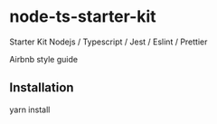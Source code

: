 # node-ts-starter-kit

Starter Kit Nodejs / Typescript / Jest / Eslint / Prettier

Airbnb style guide

## Installation

yarn install
